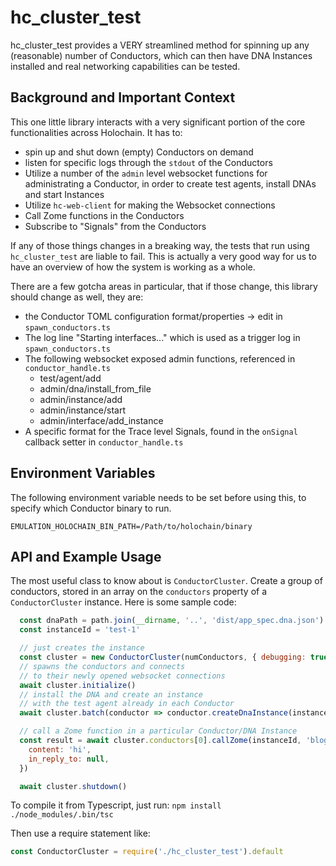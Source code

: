 # hc_cluster_test

hc_cluster_test provides a VERY streamlined method for spinning up any (reasonable) number of Conductors, which can then have DNA Instances installed and real networking capabilities can be tested. 

## Background and Important Context

This one little library interacts with a very significant portion of the core functionalities across Holochain. It has to:
- spin up and shut down (empty) Conductors on demand
- listen for specific logs through the `stdout` of the Conductors
- Utilize a number of the `admin` level websocket functions for administrating a Conductor, in order to create test agents, install DNAs and start Instances
- Utilize `hc-web-client` for making the Websocket connections
- Call Zome functions in the Conductors
- Subscribe to "Signals" from the Conductors

If any of those things changes in a breaking way, the tests that run using `hc_cluster_test` are liable to fail. This is actually a very good way for us to have an overview of how the system is working as a whole.

There are a few gotcha areas in particular, that if those change, this library should change as well, they are:
- the Conductor TOML configuration format/properties -> edit in `spawn_conductors.ts`
- The log line "Starting interfaces..." which is used as a trigger log in `spawn_conductors.ts`
- The following websocket exposed admin functions, referenced in `conductor_handle.ts`
    - test/agent/add
    - admin/dna/install_from_file
    - admin/instance/add
    - admin/instance/start
    - admin/interface/add_instance
- A specific format for the Trace level Signals, found in the `onSignal` callback setter in `conductor_handle.ts`

## Environment Variables

The following environment variable needs to be set before using this,
to specify which Conductor binary to run.
```
EMULATION_HOLOCHAIN_BIN_PATH=/Path/to/holochain/binary
```

## API and Example Usage

The most useful class to know about is `ConductorCluster`. Create a group of conductors, stored in an array on the `conductors` property of a `ConductorCluster` instance. Here is some sample code:

```javascript
  const dnaPath = path.join(__dirname, '..', 'dist/app_spec.dna.json')
  const instanceId = 'test-1'

  // just creates the instance
  const cluster = new ConductorCluster(numConductors, { debugging: true })
  // spawns the conductors and connects
  // to their newly opened websocket connections
  await cluster.initialize()
  // install the DNA and create an instance
  // with the test agent already in each Conductor
  await cluster.batch(conductor => conductor.createDnaInstance(instanceId, dnaPath))

  // call a Zome function in a particular Conductor/DNA Instance
  const result = await cluster.conductors[0].callZome(instanceId, 'blog', 'create_post')({
    content: 'hi',
    in_reply_to: null,
  })

  await cluster.shutdown()
```

To compile it from Typescript, just run:
`npm install`
`./node_modules/.bin/tsc`

Then use a require statement like:
```javascript
const ConductorCluster = require('./hc_cluster_test').default
```